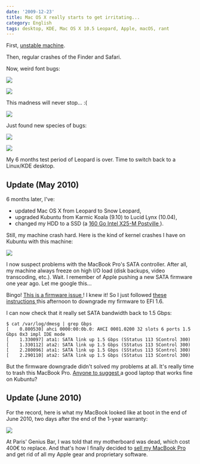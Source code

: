 ```yaml
---
date: '2009-12-23'
title: Mac OS X really starts to get irritating...
category: English
tags: desktop, KDE, Mac OS X 10.5 Leopard, Apple, macOS, rant
---
```


First, [unstable machine](https://twitter.com/kdeldycke/status/6158072244).

Then, regular crashes of the Finder and Safari.

Now, weird font bugs:

![]({attach}mac-osx-broken-menu-font.png)

![]({attach}mac-osx-broken-shutdown-dialog.png)

This madness will never stop... :(

![]({attach}mac-osx-leopard-display-bug.png)

Just found new species of bugs:

![]({attach}mac-osx-black-top-menu-bug.png)

![]({attach}mac-osx-black-drop-down-menu-bug.png)

My 6 months test period of Leopard is over. Time to switch back to a Linux/KDE
desktop.

## Update (May 2010)

6 months later, I've:

- updated Mac OS X from Leopard to Snow Leopard,
- upgraded Kubuntu from Karmic Koala (9.10) to Lucid Lynx (10.04),
- changed my HDD to a SSD (a [160 Go Intel X25-M Postville
  ](https://amzn.com/B002IGT7IU/?tag=kevideld-20)).

Still, my machine crash hard. Here is the kind of kernel crashes I have on
Kubuntu with this machine:

![]({attach}mac-book-pro-linux-kernel-crash.jpg)

I now suspect problems with the MacBook Pro's SATA controller. After all, my
machine always freeze on high I/O load (disk backups, video transcoding, etc.).
Wait. I remember of Apple pushing a new SATA firmware one year ago. Let me
google this...

Bingo! [This is a firmware issue
](https://www.slashgear.com/macbook-pro-3-0gbps-sata-upgrade-breaking-third-party-drives-2648050/)!
I knew it! So I just followed [these instructions
](https://forums.macrumors.com/showpost.php?p=8414998&postcount=305) this
afternoon to downgrade my firmware to EFI 1.6.

I can now check that it really set SATA bandwidth back to 1.5 Gbps:

```shell-session
$ cat /var/log/dmesg | grep Gbps
[    0.800530] ahci 0000:00:0b.0: AHCI 0001.0200 32 slots 6 ports 1.5 Gbps 0x3 impl IDE mode
[    1.330097] ata1: SATA link up 1.5 Gbps (SStatus 113 SControl 300)
[    1.330112] ata2: SATA link up 1.5 Gbps (SStatus 113 SControl 300)
[    2.280096] ata1: SATA link up 1.5 Gbps (SStatus 113 SControl 300)
[    2.290110] ata2: SATA link up 1.5 Gbps (SStatus 113 SControl 300)
```

But the firmware downgrade didn't solved my problems at all. It's really time
to trash this MacBook Pro. [Anyone to suggest
](https://twitter.com/kdeldycke/status/14657317476) a good laptop that works
fine on Kubuntu?

## Update (June 2010)

For the record, here is what my MacBook looked like at boot in the end of June
2010, two days after the end of the 1-year warranty:

![]({attach}mac-book-pro-broken-boot.jpg)

At Paris' Genius Bar, I was told that my motherboard was dead, which cost 400€
to replace. And that's how I finally decided to [sell my MacBook Pro
](https://twitter.com/#!/kdeldycke/status/29012034410) and get rid of all my
Apple gear and proprietary software.
